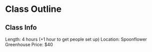 # Class Outline

## Class Info

Length: 4 hours (+1 hour to get people set up)
Location: Spoonflower Greenhouse
Price: $40